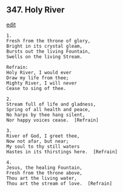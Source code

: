 
## 347.  Holy River
[edit](https://docs.google.com/document/d/1Rqcsz3X5NNJL1ouPoy40crKfqTuZ1bCV/edit?mode=html)



    1.
    Fresh from the throne of glory,
    Bright in its crystal gleam,
    Bursts out the living Fountain,
    Swells on the living Stream.

    Refrain:
    Holy River, I would ever
    Draw my life from thee;
    Mighty River, I will never
    Cease to sing of thee.

    2.
    Stream full of life and gladness,
    Spring of all health and peace,
    No harps by thee hang silent,
    Nor happy voices cease.  [Refrain]

    3.
    River of God, I greet thee,
    Now not afar, but near;
    My soul to thy still waters
    Hastes in its thirstings here.  [Refrain]

    4.
    Jesus, the healing Fountain,
    Fresh from the throne above,
    Thou art the living water,
    Thou art the stream of love.  [Refrain]
